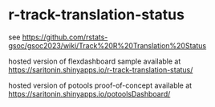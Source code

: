 # r-track-translation-status
see https://github.com/rstats-gsoc/gsoc2023/wiki/Track%20R%20Translation%20Status

hosted version of flexdashboard sample available at https://saritonin.shinyapps.io/r-track-translation-status/

hosted version of potools proof-of-concept available at https://saritonin.shinyapps.io/potoolsDashboard/
